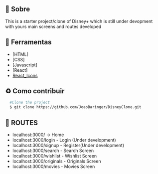 ## 📕 Sobre

This is a starter project/clone of Disney+ which is still under devopment with yours main screens and routes developed

## 🔨 Ferramentas

- [HTML]
- [CSS]
- [Javascript]
- [React]
- [React_Icons](https://react-icons.github.io/react-icons/icons?name=fi)

## ♻️ Como contribuir

```bash
  #Clone the project
  $ git clone https://github.com/JoaoBaringer/DisneyClone.git
```

## 📌 ROUTES

- localhost:3000/ -> Home
- localhost:3000/login - Login (Under development)
- localhost:3000/signup - Register(Under development)
- localhost:3000/search - Search Screen
- localhost:3000/wishlist - Wishlist Screen
- localhost:3000/originals - Originals Screen
- localhost:3000/movies - Movies Screen




